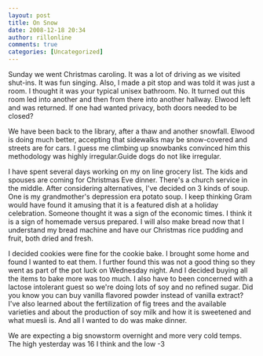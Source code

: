 ```yaml
---
layout: post
title: On Snow
date: 2008-12-18 20:34
author: rillonline
comments: true
categories: [Uncategorized]
---
```

Sunday we went Christmas caroling. It was a lot of driving as we visited shut-ins. It was fun singing. Also, I made a pit stop and was told it was just a room. I thought it was your typical unisex bathroom. No. It turned out this room led into another and then from there into another hallway. Elwood left and was returned. If one had wanted privacy, both doors needed to be closed?

We have been back to the library, after a thaw and another snowfall. Elwood is doing much better, accepting that sidewalks may be snow-covered and streets are for cars. I guess me climbing up snowbanks convinced him this methodology was highly irregular.Guide dogs do not like irregular.

I have spent several days working on my on line grocery list. The kids and spouses are coming for Christmas Eve dinner. There's a church service in the middle. After considering alternatives, I've decided on 3 kinds of soup. One is my grandmother's depression era potato soup. I keep thinking Gram would have found it amusing that it is a featured dish at a holiday celebration. Someone thought it was a sign of the economic times. I think it is a sign of homemade versus prepared. I will also make bread now that I understand my bread machine and have our Christmas rice pudding and fruit, both dried and fresh.

I decided cookies were fine for the cookie bake. I brought some home and found I wanted to eat them. I  further found this was not a good thing so they went as part of the pot luck on Wednesday night. And I decided buying all the items to bake more was too much. I also have to been concerned with a lactose intolerant guest so we're doing lots of soy and no refined sugar. Did you know you can buy vanilla flavored powder instead of vanilla extract? I've also learned about the fertilization of fig trees and the available varieties and about the production of soy milk and how it is sweetened and what muesli is. And all I wanted to do was make dinner.

We are expecting a big snowstorm overnight and more very cold temps. The high yesterday was 16 I think and the low -3
